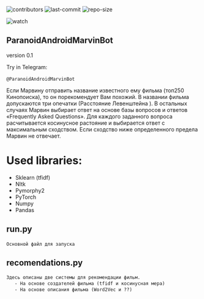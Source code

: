![contributors](https://img.shields.io/github/contributors/tesemnikov-av/pelevin-recomendation-bot) ![last-commit](https://img.shields.io/github/last-commit/tesemnikov-av/Pelevin-recomendation-bot) ![repo-size](https://img.shields.io/github/repo-size/tesemnikov-av/Pelevin-recomendation-bot)

![watch](https://img.shields.io/github/watchers/tesemnikov-av/Pelevin-recomendation-bot?style=social) 


ParanoidAndroidMarvinBot
------------
version 0.1

Try in Telegram:

    @ParanoidAndroidMarvinBot

[comment]: ![Marvin](https://github.com/tesemnikov-av/files-rep/blob/master/marvin_logo.png)

Если Марвину отправить название известного ему фильма (топ250 Кинопоиска), то он порекомендует Вам похожий.
В названии фильма допускаются три опечатки (Расстояние Левенштейна ).
В остальных случаях Марвин выбирает ответ на основе базы вопросов и ответов «Frequently Asked Questions».
Для каждого заданного вопроса расчитывается косинусное растояние и выбирается ответ с максимальным сходством.
Если сходство ниже определенного предела Марвин не отвечает.

# Used libraries:

 - Sklearn (tfidf)
 - Nltk
 - Pymorphy2
 - PyTorch
 - Numpy
 - Pandas
 
	
 
 run.py
 ------
 
    Основной файл для запуска
    
 recomendations.py 
 -----------------
 
    Здесь описаны две системы для рекомендации фильм. 
       - На основе создателей фильма (tfidf и косинусная мера)
       - На основе описания фильма (Word2Vec и ??)
